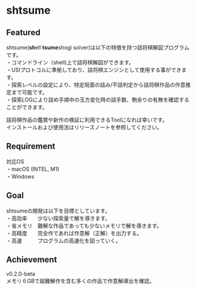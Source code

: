 #  shtsume
##  Featured
shtsume(**sh**ell **tsume**shogi solver)は以下の特徴を持つ詰将棋解図プログラムです。  
・コマンドライン（shell)上で詰将棋解図ができます。  
・USIプロトコルに準拠しており、詰将棋エンジンとして使用する事ができます。   
・探索レベルの設定により、特定局面の詰み/不詰判定から詰将棋作品の作意推定まで可能です。  
・探索LOGにより詰め手順中の玉方変化時の詰手数、駒余りの有無を確認することができます。

詰将棋作品の鑑賞や新作の検証に利用できるToolになれば幸いです。   
インストールおよび使用法はリリースノートを参照してください。  

##  Requirement  
対応OS  
・macOS (INTEL, M1)  
・Windows
##  Goal
shtsumeの開発は以下を目標としています。  
・高効率　　少ない探索量で解を導きます。    
・省メモリ　難解な作品であっても少ないメモリで解を導きます。  
・高精度　　完全作であれば作意解（正解）を出力する。  
・高速　　　プログラムの高速化を図っていく。 

##  Achievement 
v0.2.0-beta  
メモリ６GBで超難解作を含む多くの作品で作意解導出を確認。



